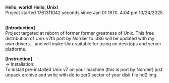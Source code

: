 **Hello, world! Hello, Unix!** <br />
Project started 1761311042 seconds since Jan 01 1970. 4:04 pm 10/24/2025.<br />
<br />

**[Introduction]**<br />
Project targeted at reborn of former former greatness of Unix. This free distribution of Unix v7th port by Nordier to i386 will be updated with my own drivers... and will make Unix suitable for using on desktops and server platforms.

**[Instruction]**<br />
  -> Installation: <br />
To install pre-installed Unix v7 on your machine (this is port by Nordier) just unpack archive and write with dd to zer0 sector of your disk file hd2.img.<br />
